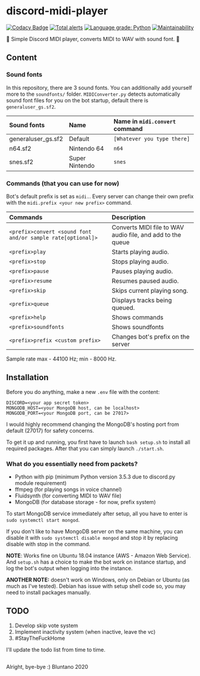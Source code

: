 # discord-midi-player
[![Codacy Badge](https://api.codacy.com/project/badge/Grade/cb07b219f17b4868bda23eef13afdbf4)](https://app.codacy.com/manual/bluntano/discord-midi-player?utm_source=github.com&utm_medium=referral&utm_content=bluntano/discord-midi-player&utm_campaign=Badge_Grade_Dashboard)
[![Total alerts](https://img.shields.io/lgtm/alerts/g/bluntano/discord-midi-player.svg?logo=lgtm&logoWidth=18)](https://lgtm.com/projects/g/bluntano/discord-midi-player/alerts/)
[![Language grade: Python](https://img.shields.io/lgtm/grade/python/g/bluntano/discord-midi-player.svg?logo=lgtm&logoWidth=18)](https://lgtm.com/projects/g/bluntano/discord-midi-player/context:python)
[![Maintainability](https://api.codeclimate.com/v1/badges/69f6d182de0f6efcaef8/maintainability)](https://codeclimate.com/github/bluntano/discord-midi-player/maintainability)

 🎵 Simple Discord MIDI player, converts MIDI to WAV with sound font. 🎵

## Content

### Sound fonts

In this repository, there are 3 sound fonts. You can additionally add yourself more to the `soundfonts/` folder. `MIDIConverter.py` detects automatically sound font files for you on the bot startup, default there is `generaluser_gs.sf2`.

| Sound fonts         | Name            | Name in `midi.convert` command |
| :------------------ | :-------------- | :----------------------------- |
| generaluser_gs.sf2  | Default         | `[Whatever you type there]`    |
| n64.sf2             | Nintendo 64     | `n64`                          |
| snes.sf2            | Super Nintendo  | `snes`                         |

### Commands (that you can use for now)

Bot's default prefix is set as `midi.`. Every server can change their own prefix with the `midi.prefix <your new prefix>` command.

| Commands                                                        | Description                                                |
| :-------------------------------------------------------------- | :--------------------------------------------------------- |
| `<prefix>convert <sound font and/or sample rate[optional]>`     | Converts MIDI file to WAV audio file, and add to the queue |
| `<prefix>play`                                                  | Starts playing audio.                                      |
| `<prefix>stop`                                                  | Stops playing audio.                                       |
| `<prefix>pause`                                                 | Pauses playing audio.                                      |
| `<prefix>resume`                                                | Resumes paused audio.                                      |
| `<prefix>skip`                                                  | Skips current playing song.                                |
| `<prefix>queue`                                                 | Displays tracks being queued.                              |
| `<prefix>help`                                                  | Shows commands                                             |
| `<prefix>soundfonts`                                            | Shows soundfonts                                           |
| `<prefix>prefix <custom prefix>`                                | Changes bot's prefix on the server                         |

Sample rate max - 44100 Hz; min - 8000 Hz.

## Installation

Before you do anything, make a new `.env` file with the content:
```Object
DISCORD=<your app secret token>
MONGODB_HOST=<your MongoDB host, can be localhost>
MONGODB_PORT=<your MongoDB port, can be 27017>
```

I would highly recommend changing the MongoDB's hosting port from default (27017) for safety concerns.

To get it up and running, you first have to launch `bash setup.sh` to install all required packages. After that you can simply launch `./start.sh`.

### What do you essentially need from packets?

-  Python with pip (minimum Python version 3.5.3 due to discord.py module requirement)
-  ffmpeg (for playing songs in voice channel)
-  Fluidsynth (for converting MIDI to WAV file)
-  MongoDB (for database storage - for now, prefix system)

To start MongoDB service immediately after setup, all you have to enter is `sudo systemctl start mongod`.

If you don't like to have MongoDB server on the same machine, you can disable it with `sudo systemctl disable mongod` and stop it by replacing disable with stop in the command.

**NOTE**: Works fine on Ubuntu 18.04 instance (AWS - Amazon Web Service). And `setup.sh` has a choice to make the bot work on instance startup, and log the bot's output when logging into the instance.

**ANOTHER NOTE:** doesn't work on Windows, only on Debian or Ubuntu (as much as I've tested). Debian has issue with setup shell code so, you may need to install packages manually.

## TODO

1.  Develop skip vote system
2.  Implement inactivity system (when inactive, leave the vc)
3.  #StayTheFuckHome

I'll update the todo list from time to time.

## 

Alright, bye-bye :) Bluntano 2020
